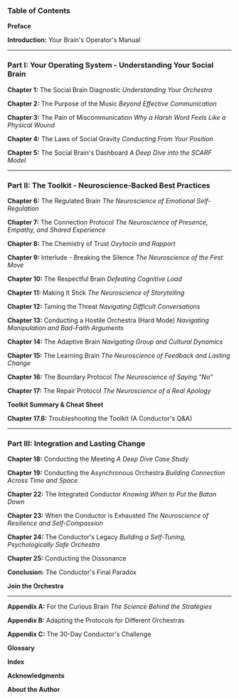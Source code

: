 ### **Table of Contents**

**Preface**

**Introduction:** Your Brain's Operator's Manual

---

### **Part I: Your Operating System - Understanding Your Social Brain**

**Chapter 1:** The Social Brain Diagnostic
*Understanding Your Orchestra*

**Chapter 2:** The Purpose of the Music
*Beyond Effective Communication*

**Chapter 3:** The Pain of Miscommunication
*Why a Harsh Word Feels Like a Physical Wound*

**Chapter 4:** The Laws of Social Gravity
*Conducting From Your Position*

**Chapter 5:** The Social Brain's Dashboard
*A Deep Dive into the SCARF Model*

---

### **Part II: The Toolkit - Neuroscience-Backed Best Practices**

**Chapter 6:** The Regulated Brain
*The Neuroscience of Emotional Self-Regulation*

**Chapter 7:** The Connection Protocol
*The Neuroscience of Presence, Empathy, and Shared Experience*

**Chapter 8:** The Chemistry of Trust
*Oxytocin and Rapport*

**Chapter 9:** Interlude - Breaking the Silence
*The Neuroscience of the First Move*

**Chapter 10:** The Respectful Brain
*Defeating Cognitive Load*

**Chapter 11:** Making It Stick
*The Neuroscience of Storytelling*

**Chapter 12:** Taming the Threat
*Navigating Difficult Conversations*

**Chapter 13:** Conducting a Hostile Orchestra (Hard Mode)
*Navigating Manipulation and Bad-Faith Arguments*

**Chapter 14:** The Adaptive Brain
*Navigating Group and Cultural Dynamics*

**Chapter 15:** The Learning Brain
*The Neuroscience of Feedback and Lasting Change*

**Chapter 16:** The Boundary Protocol
*The Neuroscience of Saying "No"*

**Chapter 17:** The Repair Protocol
*The Neuroscience of a Real Apology*

**Toolkit Summary & Cheat Sheet**

**Chapter 17.6:** Troubleshooting the Toolkit (A Conductor's Q&A)

---

### **Part III: Integration and Lasting Change**

**Chapter 18:** Conducting the Meeting
*A Deep Dive Case Study*

**Chapter 19:** Conducting the Asynchronous Orchestra
*Building Connection Across Time and Space*

**Chapter 22:** The Integrated Conductor
*Knowing When to Put the Baton Down*

**Chapter 23:** When the Conductor is Exhausted
*The Neuroscience of Resilience and Self-Compassion*

**Chapter 24:** The Conductor's Legacy
*Building a Self-Tuning, Psychologically Safe Orchestra*

**Chapter 25:** Conducting the Dissonance

**Conclusion:** The Conductor's Final Paradox

**Join the Orchestra**

---

**Appendix A:** For the Curious Brain
*The Science Behind the Strategies*

**Appendix B:** Adapting the Protocols for Different Orchestras

**Appendix C:** The 30-Day Conductor's Challenge

**Glossary**

**Index**

**Acknowledgments**

**About the Author**
      